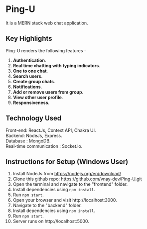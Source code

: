 # Ping-U

It is a MERN stack web chat application.

## Key Highlights
Ping-U renders the following features -
1. **Authentication**.
2. **Real time chatting with typing indicators**.
3. **One to one chat**.
4. **Search users**.
5. **Create group chats**.
6. **Notifications**.
7. **Add or remove users from group**.
8. **View other user profile**.
9. **Responsiveness**.

## Technology Used
Front-end: ReactJs, Context API, Chakra UI.<br>
Backend: NodeJs, Express.<br>
Database : MongoDB.<br>
Real-time communication : Socket.io.

## Instructions for Setup (Windows User)
1. Install NodeJs from https://nodejs.org/en/download/
2. Clone this github repo: https://github.com/vnay-dev/Ping-U.git
3. Open the terminal and navigate to the "frontend" folder.
4. Install dependencies using ```npm install```.
5. Run ```npm start```.
6. Open your browser and visit http://localhost:3000. 
7. Navigate to the "backend" folder.
4. Install dependencies using ```npm install```.
5. Run ```npm start```.
6. Server runs on http://localhost:5000. 
